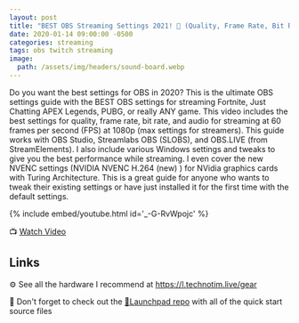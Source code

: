 ```yaml
---
layout: post
title: "BEST OBS Streaming Settings 2021! 🔴 (Quality, Frame Rate, Bit Rate, Audio, 1080p 60/FPS & MORE!)"
date: 2020-01-14 09:00:00 -0500
categories: streaming
tags: obs twitch streaming
image:
  path: /assets/img/headers/sound-board.webp
---
```


Do you want the best settings for OBS in 2020? This is the ultimate OBS settings guide with the BEST OBS settings for streaming Fortnite, Just Chatting APEX Legends, PUBG, or really ANY game.  This video includes the best settings for quality, frame rate, bit rate, and audio for streaming at 60 frames per second (FPS) at 1080p (max settings for streamers).  This guide works with OBS Studio, Streamlabs OBS (SLOBS), and OBS.LIVE (from StreamElements).  I also include various Windows settings and tweaks to give you the best performance while streaming.  I even cover the new NVENC settings (NVIDIA NVENC H.264 (new) ) for NVidia graphics cards with Turing Architecture. This is a great guide for anyone who wants to tweak their existing settings or have just installed it for the first time with the default settings.

{% include embed/youtube.html id='_-G-RvWpojc' %}

📺 [Watch Video](https://www.youtube.com/watch?v=_-G-RvWpojc)

## Links

⚙️ See all the hardware I recommend at <https://l.technotim.live/gear>

🚀 Don't forget to check out the [🚀Launchpad repo](https://l.technotim.live/quick-start) with all of the quick start source files
